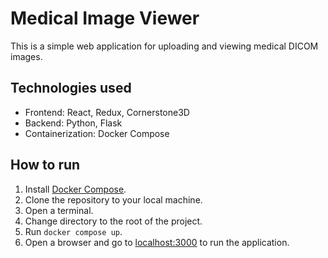 # Medical Image Viewer

This is a simple web application for uploading and viewing medical DICOM images.

## Technologies used

 - Frontend: React, Redux, Cornerstone3D
 - Backend: Python, Flask
 - Containerization: Docker Compose

## How to run

 1. Install [Docker Compose](https://docs.docker.com/compose/install/).
 2. Clone the repository to your local machine.
 3. Open a terminal.
 4. Change directory to the root of the project.
 5. Run `docker compose up`.
 6. Open a browser and go to [localhost:3000](localhost:3000) to run the application.